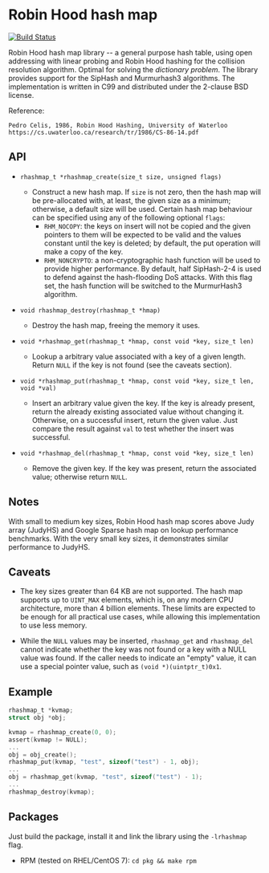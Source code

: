 # Robin Hood hash map

[![Build Status](https://travis-ci.org/rmind/rhashmap.svg?branch=master)](https://travis-ci.org/rmind/rhashmap)

Robin Hood hash map library -- a general purpose hash table, using open
addressing with linear probing and Robin Hood hashing for the collision
resolution algorithm.  Optimal for solving the _dictionary problem_.
The library provides support for the SipHash and Murmurhash3 algorithms.
The implementation is written in C99 and distributed under the 2-clause
BSD license.

Reference:

	Pedro Celis, 1986, Robin Hood Hashing, University of Waterloo
	https://cs.uwaterloo.ca/research/tr/1986/CS-86-14.pdf

## API

* `rhashmap_t *rhashmap_create(size_t size, unsigned flags)`
  * Construct a new hash map.  If `size` is not zero, then the hash map
  will be pre-allocated with, at least, the given size as a minimum;
  otherwise, a default size will be used.  Certain hash map behaviour can
  be specified using any of the following optional `flags`:
    * `RHM_NOCOPY`: the keys on insert will not be copied and the given
    pointers to them will be expected to be valid and the values constant
    until the key is deleted; by default, the put operation will make a
    copy of the key.
    * `RHM_NONCRYPTO`: a non-cryptographic hash function will be used to
    provide higher performance.  By default, half SipHash-2-4 is used to
    defend against the hash-flooding DoS attacks.  With this flag set,
    the hash function will be switched to the MurmurHash3 algorithm.

* `void rhashmap_destroy(rhashmap_t *hmap)`
  * Destroy the hash map, freeing the memory it uses.

* `void *rhashmap_get(rhashmap_t *hmap, const void *key, size_t len)`
  * Lookup a arbitrary value associated with a key of a given length.
  Return `NULL` if the key is not found (see the caveats section). 

* `void *rhashmap_put(rhashmap_t *hmap, const void *key, size_t len, void *val)`
  * Insert an arbitrary value given the key.  If the key is already present,
  return the already existing associated value without changing it.
  Otherwise, on a successful insert, return the given value.  Just compare
  the result against `val` to test whether the insert was successful.

* `void *rhashmap_del(rhashmap_t *hmap, const void *key, size_t len)`
  * Remove the given key.  If the key was present, return the associated
  value; otherwise return `NULL`.

## Notes

With small to medium key sizes, Robin Hood hash map scores above Judy
array (JudyHS) and Google Sparse hash map on lookup performance benchmarks.
With the very small key sizes, it demonstrates similar performance to JudyHS.

## Caveats

* The key sizes greater than 64 KB are not supported.  The hash map supports
up to `UINT_MAX` elements, which is, on any modern CPU architecture, more than
4 billion elements.  These limits are expected to be enough for all practical
use cases, while allowing this implementation to use less memory.

* While the `NULL` values may be inserted, `rhashmap_get` and `rhashmap_del`
cannot indicate whether the key was not found or a key with a NULL value
was found.  If the caller needs to indicate an "empty" value, it can use a
special pointer value, such as `(void *)(uintptr_t)0x1`.

## Example

```c
rhashmap_t *kvmap;
struct obj *obj;

kvmap = rhashmap_create(0, 0);
assert(kvmap != NULL);
...
obj = obj_create();
rhashmap_put(kvmap, "test", sizeof("test") - 1, obj);
...
obj = rhashmap_get(kvmap, "test", sizeof("test") - 1);
...
rhashmap_destroy(kvmap);
```

## Packages

Just build the package, install it and link the library using the
`-lrhashmap` flag.
* RPM (tested on RHEL/CentOS 7): `cd pkg && make rpm`
